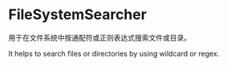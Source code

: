 ﻿# FileSystemSearcher

用于在文件系统中按通配符或正则表达式搜索文件或目录。

It helps to search files or directories by using wildcard or regex.